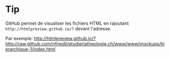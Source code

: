 Tip
===

GitHub permet de visualiser les fichiers HTML en rajoutant `http://htmlpreview.github.io/?` devant l'adresse.

Par exemple:
    http://htmlpreview.github.io/?http://raw.github.com/nfriedli/etudierlatheologie.ch/www/www/mockups/hierarchique-1/index.html
